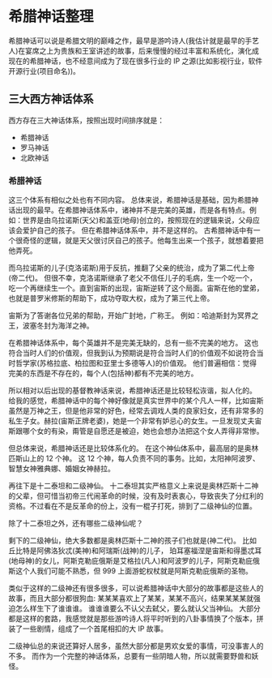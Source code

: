 # 希腊神话整理

希腊神话可以说是希腊文明的巅峰之作，最早是游吟诗人(我估计就是最早的手艺人)在宴席之上为贵族和王室讲述的故事，后来慢慢的经过丰富和系统化，演化成现在的希腊神话，也不经意间成为了现在很多行业的 IP 之源(比如影视行业，软件开源行业(项目命名))。

## 三大西方神话体系

西方存在三大神话体系，按照出现时间排序就是：

- 希腊神话
- 罗马神话
- 北欧神话

### 希腊神话

这三个体系有相似之处也有不同内容。 总体来说，希腊神话是基础，因为希腊神话出现的最早。在希腊神话体系中，诸神并不是完美的英雄，而是各有特点。例如：世界是由乌拉诺斯(天父)和盖亚(地母)创立的，按照现在的逻辑来说，父母应该会爱护自己的孩子。 但在希腊神话体系中，并不是这样的。 古希腊神话中有一个很奇怪的逻辑，就是天父很讨厌自己的孩子。他每生出来一个孩子，就想着要把他弄死。

而乌拉诺斯的儿子(克洛诺斯)用于反抗，推翻了父亲的统治，成为了第二代上帝(帝二代)。 但很不幸，克洛诺斯继承了老父不信任儿子的毛病，生一个吃一个，吃一个再继续生一个。直到宙斯的出现，宙斯逆转了这个局面。宙斯在他的堂弟，也就是普罗米修斯的帮助下，成功夺取大权，成为了第三代上帝。

宙斯为了答谢各位兄弟的帮助，开始广封地，广称王。 例如：哈迪斯封为冥界之王，波塞冬封为海洋之神。

在希腊神话体系中，每个英雄并不是完美无缺的，总有一些不完美的地方。 这也符合当时人们的价值观，但我到认为预期说是符合当时人们的价值观不如说符合当时哲学家(苏格拉底、柏拉图和亚里士多德等人)的价值观。 他们普遍相信：觉得完美的东西是不存在的，每个人(包括神)都有不完美的地方。

所以相对以后出现的基督教神话来说，希腊神话还是比较轻松诙谐，拟人化的。 给我的感觉，希腊神话中的每个神好像就是真实世界中的某个凡人一样，比如宙斯虽然是万神之王，但是他非常的好色，经常去调戏人类的良家妇女，还有非常多的私生子女。赫拉(宙斯正牌老婆)，她是一个非常有妒忌心的女生。一旦发现丈夫宙斯跟哪个女的有染，甭管是自愿还是被迫，她也会想办法把这个女人弄得非常惨。

但总体来说，希腊神话还是比较体系化的。 在这个神仙体系中，最高层的是奥林匹斯山上的 12 个神。 这 12 个神，每人负责不同的事务。比如，太阳神阿波罗、智慧女神雅典娜、婚姻女神赫拉。

再往下是十二泰坦和二级神仙。 十二泰坦其实严格意义上来说是奥林匹斯十二神的父辈，但可惜当初帝三代闹革命的时候，没有及时表衷心，导致丧失了分红利的资格。不过看在不是反革命的份上，没有一棍子打死，排到了二级神仙的位置。

除了十二泰坦之外，还有哪些二级神仙呢？

剩下的二级神仙，绝大多数都是奥林匹斯十二神的孩子们也就是(神二代)。 比如丘比特是阿佛洛狄忒(美神)和阿瑞斯(战神)的儿子， 珀耳塞福涅是宙斯和得墨忒耳(地母神)的女儿，阿斯克勒庇俄斯是艾格拉(凡人)和阿波罗的儿子，阿斯克勒庇俄斯这个人我们可能不熟悉，但 999 上面游蛇权杖就是阿斯克勒庇俄斯的圣物。

类似于这样的二级神还有很多很多，可以说希腊神话中大部分的故事都是这些人的故事，而且大部分都很狗血: 某某某喜欢上了某某，某某不高兴，结果某某某就强迫怎么样生下了谁谁谁。 谁谁谁要么不认父去弑父，要么就认父当神仙。 大部分都是这样的套路，我感觉就是那些游吟诗人将平时听到的八卦事情换了个版本，拼装了一些剧情，组成了一个首尾相扣的大 IP 故事。

二级神仙总的来说还算好人居多，虽然大部分都是男欢女爱的事情，可没事害人的不多。 而作为一个完整的神话体系，总要有一些阴暗人物，所以就需要野兽和妖怪。
